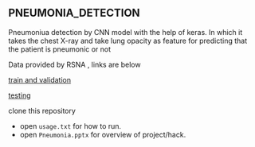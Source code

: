 ## PNEUMONIA_DETECTION
Pneumoniua detection by CNN model with the help of keras. 
In which it takes the chest X-ray and take lung opacity as feature
for predicting that the patient is pneumonic or not


Data provided by RSNA , links are below

[train and validation](https://drive.google.com/open?id=1anjwft3kynzobdrq3nzvptbftpxfos9q)

[testing](https://drive.google.com/open?id=1nvgwdmalj5w_4ahivwx43tuqsonepj1n)  

 clone this repository
- open ```usage.txt``` for how to run.
- open ```Pneumonia.pptx``` for overview of project/hack.
